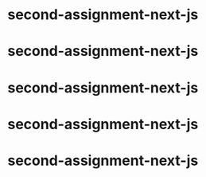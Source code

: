 # second-assignment-next-js
# second-assignment-next-js
# second-assignment-next-js
# second-assignment-next-js
# second-assignment-next-js
